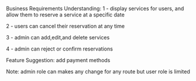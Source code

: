 Business Requirements Understanding:
1 - display services for users, and allow them to reserve a service at a specific date

2 - users can cancel their reservation at any time

3 - admin can add,edit,and delete services

4 - admin can reject or confirm reservations

Feature Suggestion:
add payment methods



Note: admin role can makes any change for any route but user role is limited
 
